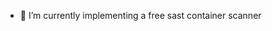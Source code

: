- 🌱 I’m currently implementing a free sast container scanner

<!---
OrenGitHub/OrenGitHub is a ✨ special ✨ repository because its `README.md` (this file) appears on your GitHub profile.
You can click the Preview link to take a look at your changes.
--->
